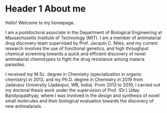 # Header 1 About me
Hello! Welcome to my homepage.

I am a postdoctoral associate in the Department of Biological Engineering at Massachusetts Institute of Technology (MIT). I am a member of antimalarial drug discovery team  supervised by Prof. Jacquin C. Niles, and my current research involves the use of functional genetics, and high throughput chemical screening towards a quick and efficient discovery of novel antimalarial chemotypes to fight the drug resistance among malaria parasites.

I received my M.Sc. degree in Chemistry (specialization in organic chemistry) in 2013, and my Ph.D. degree in Chemistry in 2019 from Jadavpur University (Jadavpur, WB, India). From 2013 to 2019, I carried out my doctoral thesis work under the supervision of Prof. (Dr.) Uday Bandyopadhyay, where I was involved in the design and synthesis of novel small molecules and their biological evaluation towards the discovery of new antimalarials.
